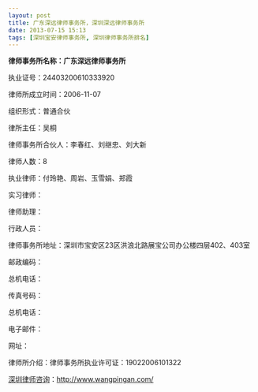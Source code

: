 ```yaml
---
layout: post
title: 广东深远律师事务所，深圳深远律师事务所
date: 2013-07-15 15:13
tags: [深圳宝安律师事务所, 深圳律师事务所排名]
---
```

<strong>律师事务所名称：广东深远律师事务所</strong>

执业证号：24403200610333920

律师所成立时间：2006-11-07

组织形式：普通合伙

律所主任：吴桐

律师事务所合伙人：李春红、刘继忠、刘大新

律师人数：8

执业律师：付玲艳、周岩、玉雪娟、郑霞

实习律师：

律师助理：

行政人员：

律师事务所地址：深圳市宝安区23区洪浪北路展宝公司办公楼四层402、403室

邮政编码：

总机电话：

传真号码：

总机电话：

电子邮件：

网址：

律师所介绍：律师事务所执业许可证：19022006101322

<a href="http://www.wangpingan.com/">深圳律师咨询</a>：<a href="http://www.wangpingan.com/">http://www.wangpingan.com/</a>

